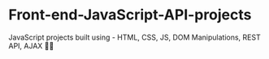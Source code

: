 # Front-end-JavaScript-API-projects
JavaScript projects built using - HTML, CSS, JS, DOM Manipulations, REST API, AJAX 👨‍💻
